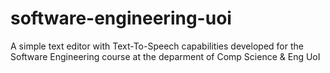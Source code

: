 # software-engineering-uoi
A simple text editor with Text-To-Speech capabilities developed for the Software Engineering course at the deparment of Comp Science &amp; Eng UoI
